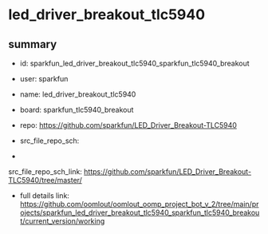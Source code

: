 # led_driver_breakout_tlc5940
 
## summary 
* id: sparkfun_led_driver_breakout_tlc5940_sparkfun_tlc5940_breakout
* user: sparkfun
* name: led_driver_breakout_tlc5940
* board: sparkfun_tlc5940_breakout
* repo: https://github.com/sparkfun/LED_Driver_Breakout-TLC5940



* src_file_repo_sch: 
*
 src_file_repo_sch_link: https://github.com/sparkfun/LED_Driver_Breakout-TLC5940/tree/master/
* full details link: https://github.com/oomlout/oomlout_oomp_project_bot_v_2/tree/main/projects/sparkfun_led_driver_breakout_tlc5940_sparkfun_tlc5940_breakout/current_version/working  






